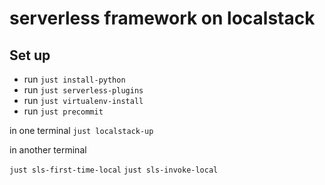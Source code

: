 # serverless framework on localstack


## Set up

- run `just install-python`
- run `just serverless-plugins`
- run `just virtualenv-install`
- run `just precommit`

in one terminal
`just localstack-up`

in another terminal

`just sls-first-time-local`
`just sls-invoke-local`


